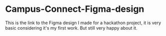 # Campus-Connect-Figma-design
This is the link to the Figma design I made for a hackathon project, it is very basic considering it's my first work. But still very happy about it.
